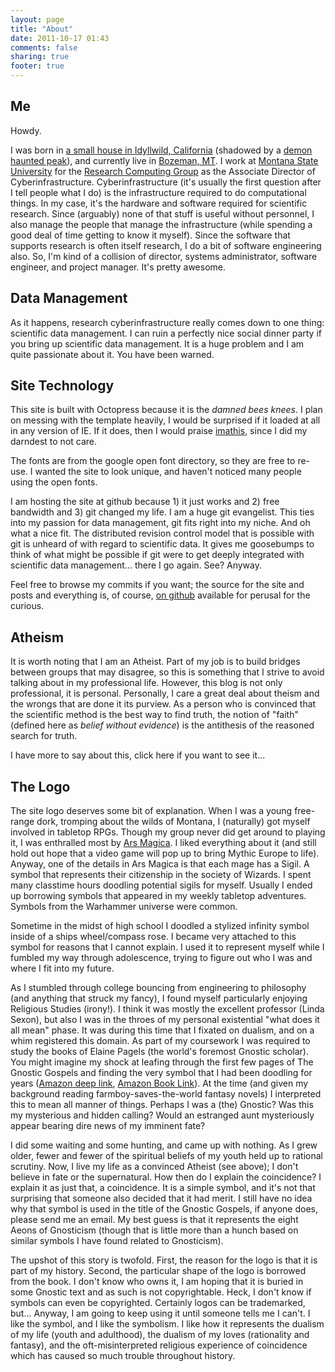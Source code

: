 ```yaml
---
layout: page
title: "About"
date: 2011-10-17 01:43
comments: false
sharing: true
footer: true
---
```


## Me ##

Howdy.  

I was born in [a small house in Idyllwild, California](http://maps.google.com/maps?q=33.734096,-116.734082&z=20) (shadowed by a [demon haunted peak](http://t2-words.blogspot.com/2009/01/legend-of-tahquitz-demon-of-cahuilla.html)), and currently live in [Bozeman, MT](http://maps.google.com/maps?q=45.669693,-111.175576&ll=45.657248,-111.169281&spn=0.322513,0.784836&num=1&t=h&vpsrc=6&gl=us&z=11).  I work at [Montana State University](http://montana.edu) for the [Research Computing Group](http://rcg.montana.edu) as the Associate Director of Cyberinfrastructure.  Cyberinfrastructure (it's usually the first question after I tell people what I do) is the infrastructure required to do computational things.  In my case, it's the hardware and software required for scientific research. Since (arguably) none of that stuff is useful without personnel, I also manage the people that manage the infrastructure (while spending a good deal of time getting to know it myself).  Since the software that supports research is often itself research, I do a bit of software engineering also.  So, I'm kind of a collision of director, systems administrator, software engineer, and project manager. It's pretty awesome.

## Data Management ##

As it happens, research cyberinfrastructure really comes down to one thing: scientific data management.  I can ruin a perfectly nice social dinner party if you bring up scientific data management.  It is a huge problem and I am quite passionate about it. You have been warned.

## Site Technology ##

This site is built with Octopress because it is the *damned bees knees*.  I plan on messing with the template heavily, I would be surprised if it loaded at all in any version of IE.  If it does, then I would praise [imathis](https://github.com/imathis/), since I did my darndest to not care.

The fonts are from the google open font directory, so they are free to re-use. I wanted the site to look unique, and haven't noticed many people using the open fonts.

I am hosting the site at github because 1) it just works and 2) free bandwidth and 3) git changed my life.  I am a huge git evangelist. This ties into my passion for data management, git fits right into my niche.  And oh what a nice fit.  The distributed revision control model that is possible with git is unheard of with regard to scientific data. It gives me goosebumps to think of what might be possible if git were to get deeply integrated with scientific data management... there I go again. See?  Anyway.

Feel free to browse my commits if you want; the source for the site and posts and everything is, of course, [on github](http://github.com/dualistic/dualistic.github.com) available for perusal for the curious.

## Atheism ##

It is worth noting that I am an Atheist. Part of my job is to build bridges between groups that may disagree, so this is something that I strive to avoid talking about in my professional life.  However, this blog is not only professional, it is personal.  Personally, I care a great deal about theism and the wrongs that are done it its purview.  As a person who is convinced that the scientific method is the best way to find truth, the notion of "faith" (defined here as _belief without evidence_) is the antithesis of the reasoned search for truth.  

<span name='Un-hide' onClick="$('#atheism').toggle();" class='hide-toggle' >I have more to say about this, click here if you want to see it...</span>

<div id='atheism' style='display: none;'>
<p>So, yeah, I have a problem with religion.  

<p>At the root, it's because I have a problem with faith.  I think faith represents the worst of what we can do with our brains.  Much religious dogma is of the "unprovable" kind, and I have yet to be convinced that a premise that is not disprovable is worth any thought at all. And it has caused so much (<em>so much</em>) suffering.</p>

<p>I will not bring any of this up professionally (yes, I am probably one of those people who would not have confronted racist colleagues were I doing my work in the mid 20th century.  yes, i consider religion to be no more deserving of respect than racism.).  I will change subjects if they veer toward faith. I don't think that the argumentative logic smack-down does any good whatsoever. </p> 

<p>However, if you bring your argument to my personal table, I will be happy to politely discuss it.  If I have the time, I always invite in the Jehovah's Witness or Mormon missionaries. They, in this case, have come to my home.  I am convinced that 'God' is not a good explanation for anything, and as such, does not exist. Not only that, but the wrongs done in the name of faith taint the entire enterprise.  I invite (those who wish to try) to show me how one can in good faith (har har) associate oneself with the history, with all of the wrongs done through religion.  The despicable passages in holy books.  The legacy of a corrupt and manipulative priestly class.  The wholesale child abuse committed even today around the world.</p>

<p>It is my sincere hope that one day religion will be seen as a disturbing and embarrassing tradition (much like racism), fit only for fairy tales and history books.  Used to add rough edges to film characters or for shock value.  A plot motivation for a disturbed mind, a product of early abuse. Something that if found in the political arena would mean instantaneous loss of candidacy.  It would be a scandal.</p> 
</div>

## The Logo

The site logo deserves some bit of explanation. When I was a young free-range dork, tromping about the wilds of Montana, I (naturally) got myself involved in tabletop RPGs. Though my group never did get around to playing it, I was enthralled most by [Ars Magica](http://www.atlas-games.com/arm5/). I liked everything about it (and still hold out hope that a video game will pop up to bring Mythic Europe to life). Anyway, one of the details in Ars Magica is that each mage has a Sigil. A symbol that represents their citizenship in the society of Wizards. I spent many classtime hours doodling potential sigils for myself.  Usually I ended up borrowing symbols that appeared in my weekly tabletop adventures. Symbols from the Warhammer universe were common.

Sometime in the midst of high school I doodled a stylized infinity symbol inside of a ships wheel/compass rose. I became very attached to this symbol for reasons that I cannot explain. I used it to represent myself while I fumbled my way through adolescence, trying to figure out who I was and where I fit into my future.

As I stumbled through college bouncing from engineering to philosophy (and anything that struck my fancy), I found myself particularly enjoying Religious Studies (irony!). I think it was mostly the excellent professor (Linda Sexon), but also I was in the throes of my personal existential "what does it all mean" phase. It was during this time that I fixated on dualism, and on a whim registered this domain. As part of my coursework I was required to study the books of Elaine Pagels (the world's foremost Gnostic scholar). You might imagine my shock at leafing through the first few pages of The Gnostic Gospels and finding the very symbol that I had been doodling for years ([Amazon deep link](http://sitb-images.amazon.com/Qffs+v35lep+xxZPirnZh/kiIrUBrpIDoxNJUYN/k5vuMzxKd6yXJ2zDss3IrTHaHaP/XUzFoGI=), [Amazon Book Link](http://www.amazon.com/Gnostic-Gospels-Elaine-Pagels/dp/0679724532#reader_0679724532)). At the time (and given my background reading farmboy-saves-the-world fantasy novels) I interpreted this to mean all manner of things. Perhaps I was a (the) Gnostic? Was this my mysterious and hidden calling? Would an estranged aunt mysteriously appear bearing dire news of my imminent fate?

I did some waiting and some hunting, and came up with nothing. As I grew older, fewer and fewer of the spiritual beliefs of my youth held up to rational scrutiny. Now, I live my life as a convinced Atheist (see above); I don't believe in fate or the supernatural. How then do I explain the coincidence? I explain it as just that, a coincidence. It is a simple symbol, and it's not that surprising that someone also decided that it had merit. I still have no idea why that symbol is used in the title of the Gnostic Gospels, if anyone does, please send me an email. My best guess is that it represents the eight Aeons of Gnosticism (though that is little more than a hunch based on similar symbols I have found related to Gnosticism).

The upshot of this story is twofold. First, the reason for the logo is that it is part of my history. Second, the particular shape of the logo is borrowed from the book. I don't know who owns it, I am hoping that it is buried in some Gnostic text and as such is not copyrightable. Heck, I don't know if symbols can even be copyrighted. Certainly logos can be trademarked, but... Anyway, I am going to keep using it until someone tells me I can't. I like the symbol, and I like the symbolism. I like how it represents the dualism of my life (youth and adulthood), the dualism of my loves (rationality and fantasy), and the oft-misinterpreted religious experience of coincidence which has caused so much trouble throughout history.

